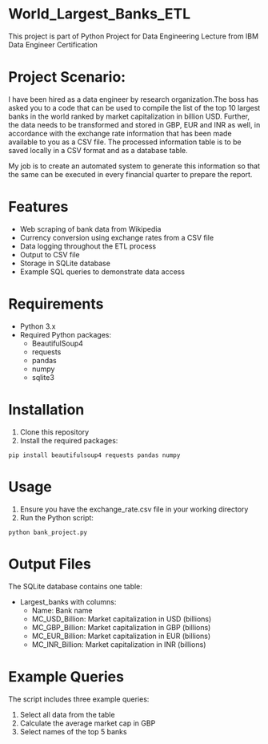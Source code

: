 # World_Largest_Banks_ETL
This project is part of Python Project for Data Engineering Lecture from IBM Data Engineer Certification

# Project Scenario:
I have been hired as a data engineer by research organization.The boss has asked you to a code that can be used to compile the list of the top 10 largest banks in the world ranked by market capitalization in billion USD. Further, the data needs to be transformed and stored in GBP, EUR and INR as well, in accordance with the exchange rate information that has been made available to you as a CSV file. The processed information table is to be saved locally in a CSV format and as a database table.

My job is to create an automated system to generate this information so that the same can be executed in every financial quarter to prepare the report.

# Features
- Web scraping of bank data from Wikipedia
- Currency conversion using exchange rates from a CSV file
- Data logging throughout the ETL process
- Output to CSV file
- Storage in SQLite database
- Example SQL queries to demonstrate data access

# Requirements
- Python 3.x
- Required Python packages:
  - BeautifulSoup4
  - requests
  - pandas
  - numpy
  - sqlite3
 
# Installation
1. Clone this repository
2. Install the required packages:
```
pip install beautifulsoup4 requests pandas numpy
```

# Usage
1. Ensure you have the exchange_rate.csv file in your working directory
2. Run the Python script:
```
python bank_project.py
```

# Output Files
The SQLite database contains one table:
- Largest_banks with columns:
  - Name: Bank name
  - MC_USD_Billion: Market capitalization in USD (billions)
  - MC_GBP_Billion: Market capitalization in GBP (billions)
  - MC_EUR_Billion: Market capitalization in EUR (billions)
  - MC_INR_Billion: Market capitalization in INR (billions)

# Example Queries
The script includes three example queries:
1. Select all data from the table
2. Calculate the average market cap in GBP
3. Select names of the top 5 banks
